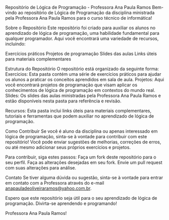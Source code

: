 Repositório de Lógica de Programação - Professora Ana Paula Ramos
Bem-vindo ao repositório de Lógica de Programação da disciplina ministrada pela Professora Ana Paula Ramos para o curso técnico de informática!

Sobre o Repositório
Este repositório foi criado para auxiliar os alunos no aprendizado de lógica de programação, uma habilidade fundamental para qualquer programador. Aqui você encontrará uma variedade de recursos, incluindo:

Exercícios práticos
Projetos de programação
Slides das aulas
Links úteis para materiais complementares

Estrutura do Repositório
O repositório está organizado da seguinte forma:
Exercicios: Esta pasta contém uma série de exercícios práticos para ajudar os alunos a praticar os conceitos aprendidos em sala de aula.
Projetos: Aqui você encontrará projetos de programação que visam aplicar os conhecimentos de lógica de programação em contextos do mundo real.
Slides: Os slides das aulas ministradas pela Professora Ana Paula Ramos e estão disponíveis nesta pasta para referência e revisão.

Recursos: Esta pasta inclui links úteis para materiais complementares, tutoriais e ferramentas que podem auxiliar no aprendizado de lógica de programação.

Como Contribuir
Se você é aluno da disciplina ou apenas interessado em lógica de programação, sinta-se à vontade para contribuir com este repositório! Você pode enviar sugestões de melhorias, correções de erros, ou até mesmo adicionar seus próprios exercícios e projetos.

Para contribuir, siga estes passos:
Faça um fork deste repositório para o seu perfil.
Faça as alterações desejadas em seu fork.
Envie um pull request com suas alterações para análise.

Contato
Se tiver alguma dúvida ou sugestão, sinta-se à vontade para entrar em contato com a Professora através do e-mail anapauladeoliveiraramos@yahoo.com.br.

Espero que este repositório seja útil para o seu aprendizado de lógica de programação. Divirta-se aprendendo e programando!

Professora Ana Paula Ramos!
